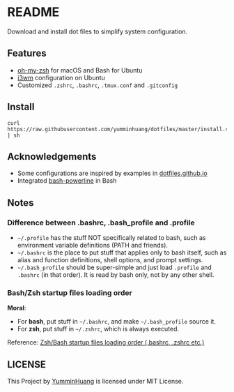 README
===

Download and install dot files to simplify system configuration.

## Features
* [oh-my-zsh](https://github.com/robbyrussell/oh-my-zsh) for macOS and Bash for Ubuntu
* [i3wm](https://i3wm.org/) configuration on Ubuntu
* Customized `.zshrc`, `.bashrc`, `.tmux.conf` and `.gitconfig`

## Install
```
curl https://raw.githubusercontent.com/yumminhuang/dotfiles/master/install.sh | sh
```

## Acknowledgements

* Some configurations are inspired by examples in [dotfiles.github.io](https://dotfiles.github.io)
* Integrated [bash-powerline](https://github.com/riobard/bash-powerline) in Bash

## Notes
### Difference between .bashrc, .bash_profile and .profile
* `~/.profile` has the stuff NOT specifically related to bash, such as environment variable definitions (PATH and friends).
* `~/.bashrc` is the place to put stuff that applies only to bash itself, such as alias and function definitions, shell options, and prompt settings.
* `~/.bash_profile` should be super-simple and just load `.profile` and `.bashrc` (in that order). It is read by bash only, not by any other shell.

### Bash/Zsh startup files loading order
**Moral**:

* For **bash**, put stuff in `~/.bashrc`, and make `~/.bash_profile` source it.
* For **zsh**, put stuff in `~/.zshrc`, which is always executed.

Reference: [Zsh/Bash startup files loading order (.bashrc, .zshrc etc.)](https://shreevatsa.wordpress.com/2008/03/30/zshbash-startup-files-loading-order-bashrc-zshrc-etc/)


## LICENSE
This Project by [YumminHuang](https://github.com/yumminhuang) is licensed under MIT License.
